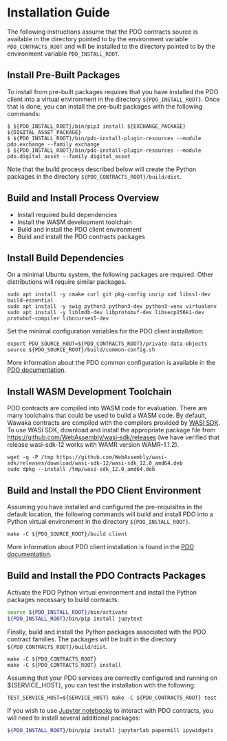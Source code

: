 <!---
Licensed under Creative Commons Attribution 4.0 International License
https://creativecommons.org/licenses/by/4.0/
--->

# Installation Guide #

The following instructions assume that the PDO contracts source is available in
the directory pointed to by the environment variable `PDO_CONTRACTS_ROOT` and
will be installed to the directory pointed to by the environment variable
`PDO_INSTALL_ROOT`.

## Install Pre-Built Packages

To install from pre-built packages requires that you have installed the PDO
client into a virtual environment in the directory `${PDO_INSTALL_ROOT}`. Once
that is done, you can install the pre-built packages with the following
commands:

```
$ ${PDO_INSTALL_ROOT}/bin/pip3 install ${EXCHANGE_PACKAGE} ${DIGITAL_ASSET_PACKAGE}
$ ${PDO_INSTALL_ROOT}/bin/pdo-install-plugin-resources --module pdo.exchange --family exchange
$ ${PDO_INSTALL_ROOT}/bin/pdo-install-plugin-resources --module pdo.digital_asset --family digital_asset
```

Note that the build process described below will create the Python packages in
the directory `${PDO_CONTRACTS_ROOT}/build/dist`.

## Build and Install Process Overview

- Install required build dependencies
- Install the WASM development toolchain
- Build and install the PDO client environment
- Build and install the PDO contracts packages

## <a name="environment">Install Build Dependencies</a>

On a minimal Ubuntu system, the following packages are required. Other
distributions will require similar packages.

```
sudo apt install -y cmake curl git pkg-config unzip xxd libssl-dev build-essential
sudo apt install -y swig python3 python3-dev python3-venv virtualenv
sudo apt install -y liblmdb-dev libprotobuf-dev libsecp256k1-dev protobuf-compiler libncurses5-dev
```

Set the minimal configuration variables for the PDO client installation:
```
export PDO_SOURCE_ROOT=${PDO_CONTRACTS_ROOT}/private-data-objects
source ${PDO_SOURCE_ROOT}/build/common-config.sh
```

More information about the PDO common configuration is available in the
[PDO documentation](../private-data-objects/docs/environment.md).

## <a name="wasi">Install WASM Development Toolchain</a>

PDO contracts are compiled into WASM code for evaluation.  There are
many toolchains that could be used to build a WASM code. By default,
Wawaka contracts are compiled with the compilers provided by [WASI
SDK](https://github.com/WebAssembly/wasi-sdk). To use WASI SDK,
download and install the appropriate package file from
https://github.com/WebAssembly/wasi-sdk/releases (we have verified
that release wasi-sdk-12 works with WAMR version WAMR-1.1.2).

```
wget -q -P /tmp https://github.com/WebAssembly/wasi-sdk/releases/download/wasi-sdk-12/wasi-sdk_12.0_amd64.deb
sudo dpkg --install /tmp/wasi-sdk_12.0_amd64.deb
```

## <a name="client">Build and Install the PDO Client Environment</a>

Assuming you have installed and configured the pre-requisites in the default
location, the following commands will build and install PDO into a Python
virtual environment in the directory `${PDO_INSTALL_ROOT}`.

```
make -C ${PDO_SOURCE_ROOT}/build client
```

More information about PDO client installation is found in the
[PDO documentation](../private-data-objects/docs/client_install.md).

## <a name="contracts">Build and Install the PDO Contracts Packages</a>

Activate the PDO Python virtual environment and install the
Python packages necessary to build contracts:

```bash
source ${PDO_INSTALL_ROOT}/bin/activate
${PDO_INSTALL_ROOT}/bin/pip install jupytext
```

Finally, build and install the Python packages associated with the PDO contract
families. The packages will be built in the directory
`${PDO_CONTRACTS_ROOT}/build/dist`.

```
make -C ${PDO_CONTRACTS_ROOT}
make -C ${PDO_CONTRACTS_ROOT} install
```

Assuming that your PDO services are correctly configured and running
on ${SERVICE_HOST}, you can test the installation with the following:

```
TEST_SERVICE_HOST=${SERVICE_HOST} make -C ${PDO_CONTRACTS_ROOT} test
```

If you wish to use [Jupyter notebooks](jupyter.md) to interact with
PDO contracts, you will need to install several additional packages:

```bash
${PDO_INSTALL_ROOT}/bin/pip install jupyterlab papermill ipywidgets
```
